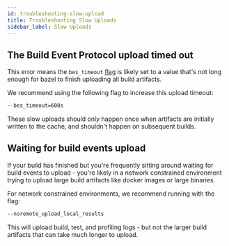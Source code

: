```yaml
---
id: troubleshooting-slow-upload
title: Troubleshooting Slow Uploads
sidebar_label: Slow Uploads
---
```


## The Build Event Protocol upload timed out

This error means the `bes_timeout` [flag](https://bazel.build/reference/command-line-reference#build-flag--bes_timeout) is likely set to a value that's not long enough for bazel to finish uploading all build artifacts.

We recommend using the following flag to increase this upload timeout:

```bash
--bes_timeout=600s
```

These slow uploads should only happen once when artifacts are initially written to the cache, and shouldn't happen on subsequent builds.

## Waiting for build events upload

If your build has finished but you're frequently sitting around waiting for build events to upload - you're likely in a network constrained environment trying to upload large build artifacts like docker images or large binaries.

For network constrained environments, we recommend running with the flag:

```bash
--noremote_upload_local_results
```

This will upload build, test, and profiling logs - but not the larger build artifacts that can take much longer to upload.
